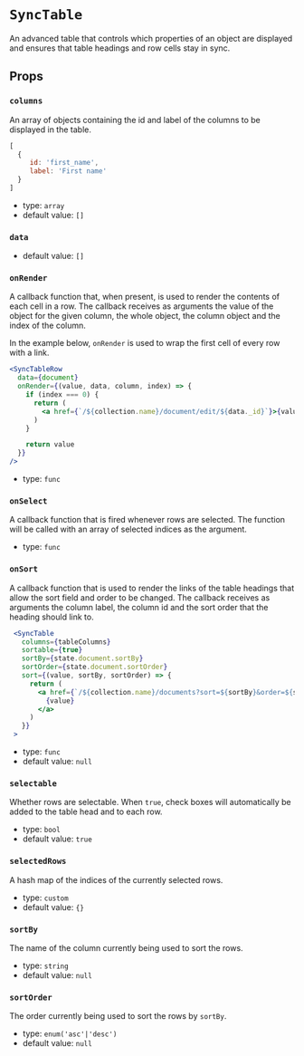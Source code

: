 `SyncTable`
===========

An advanced table that controls which properties of an object are displayed and ensures that table headings and row cells stay in sync.

Props
-----

### `columns`

An array of objects containing the id and label of the columns to be displayed in the table.

  ```js
  [
    {
       id: 'first_name',
       label: 'First name'
    }
  ]
  ```

- type: `array`
- default value: `[]`


### `data`

- default value: `[]`


### `onRender`

A callback function that, when present, is used to render the contents of each cell in a row.
The callback receives as arguments the value of the object for the given column, the whole object, the column object and the index of the column.

In the example below, `onRender` is used to wrap the first cell of every row with a link.

 ```jsx
 <SyncTableRow
   data={document}
   onRender={(value, data, column, index) => {
     if (index === 0) {
       return (
         <a href={`/${collection.name}/document/edit/${data._id}`}>{value}</a>
       )
     }

     return value
   }}
 />
 ````

- type: `func`


### `onSelect`

A callback function that is fired whenever rows are selected. The function
will be called with an array of selected indices as the argument.

- type: `func`


### `onSort`

A callback function that is used to render the links of the table headings that allow the sort field and order to be changed.
The callback receives as arguments the column label, the column id and the sort order that the heading should link to.

 ```jsx
  <SyncTable
    columns={tableColumns}
    sortable={true}
    sortBy={state.document.sortBy}
    sortOrder={state.document.sortOrder}
    sort={(value, sortBy, sortOrder) => {
      return (
        <a href={`/${collection.name}/documents?sort=${sortBy}&order=${sortOrder}`}>
          {value}
        </a>
      )
    }}
  >
 ````

- type: `func`
- default value: `null`


### `selectable`

Whether rows are selectable. When `true`, check boxes will automatically be added to the table head and to each row.

- type: `bool`
- default value: `true`


### `selectedRows`

A hash map of the indices of the currently selected rows.

- type: `custom`
- default value: `{}`


### `sortBy`

The name of the column currently being used to sort the rows.

- type: `string`
- default value: `null`


### `sortOrder`

The order currently being used to sort the rows by `sortBy`.

- type: `enum('asc'|'desc')`
- default value: `null`

